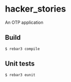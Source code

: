 hacker_stories
=====

An OTP application

Build
-----

    $ rebar3 compile

Unit tests
-----

	$ rebar3 eunit
